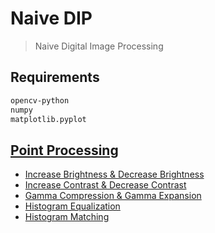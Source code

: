 # Naive DIP
> Naive Digital Image Processing

## Requirements
```bash
opencv-python
numpy
matplotlib.pyplot
```

## [Point Processing](report.pdf)
+ [Increase Brightness & Decrease Brightness](./brightness.py)
+ [Increase Contrast & Decrease Contrast](./contrast.py)
+ [Gamma Compression & Gamma Expansion](./gamma.py)
+ [Histogram Equalization](./equalization.py)
+ [Histogram Matching](./matching.py)

